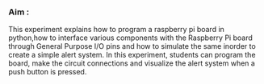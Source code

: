 ### Aim :

This experiment explains how to program a raspberry pi board in python,how to interface various components with the Raspberry Pi board through General Purpose I/O pins and how to simulate the same inorder to create a simple alert system. In this experiment, students can program the board, make the circuit connections and visualize the alert system when a push button is pressed.
